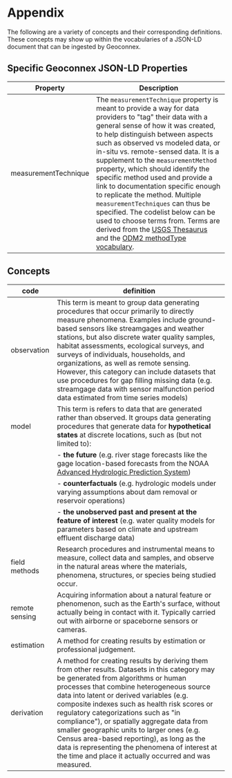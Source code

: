 # Appendix

The following are a variety of concepts and their corresponding definitions. These concepts may show up within the vocabularies of a JSON-LD document that can be ingested by Geoconnex.

## Specific Geoconnex JSON-LD Properties

| Property                | Description                                                                                                                                                                                                                                                                                                                                                                                                                                                                                                                                                                                                                                                                                                                                                                       |
|------------------------|-----------------------------------------------------------------------------------------------------------------------------------------------------------------------------------------------------------------------------------------------------------------------------------------------------------------------------------------------------------------------------------------------------------------------------------------------------------------------------------------------------------------------------------------------------------------------------------------------------------------------------------------------------------------------------------------------------------------------------------------------------------------------------------|
| measurementTechnique    | The `measurementTechnique` property is meant to provide a way for data providers to "tag" their data with a general sense of how it was created, to help distinguish between aspects such as observed vs modeled data, or in-situ vs. remote-sensed data. It is a supplement to the `measurementMethod` property, which should identify the specific method used and provide a link to documentation specific enough to replicate the method. Multiple `measurementTechniques` can thus be specified. The codelist below can be used to choose terms from. Terms are derived from the [USGS Thesaurus](https://apps.usgs.gov/thesaurus/term-simple.php?thcode=2&code=734) and the [ODM2 methodType vocabulary](http://vocabulary.odm2.org/methodtype/). |

## Concepts

| code           | definition                                                                                                                                                                                                                                                                                                                                                                                                                                                                                                                                                                  |
| -------------- | --------------------------------------------------------------------------------------------------------------------------------------------------------------------------------------------------------------------------------------------------------------------------------------------------------------------------------------------------------------------------------------------------------------------------------------------------------------------------------------------------------------------------------------------------------------------------- |
| observation    | This term is meant to group data generating procedures that occur primarily to directly measure phenomena. Examples include ground-based sensors like streamgages and weather stations, but also discrete water quality samples, habitat assessments, ecological surveys, and surveys of individuals, households, and organizations, as well as remote sensing. However, this category can include datasets that use procedures for gap filling missing data (e.g. streamgage data with sensor malfunction period data estimated from time series models)                   |
| model          | This term is refers to data that are generated rather than observed. It groups data generating procedures that generate data for **hypothetical states** at discrete locations, such as (but not limited to):                                                                                                                                                                                                                                                                                                                                                               |
|                | - **the future** (e.g. river stage forecasts like the gage location-based forecasts from the NOAA [Advanced Hydrologic Prediction System](https://water.weather.gov/ahps/forecasts.php))                                                                                                                                                                                                                                                                                                                                                                                    |
|                | - **counterfactuals** (e.g. hydrologic models under varying assumptions about dam removal or reservoir operations)                                                                                                                                                                                                                                                                                                                                                                                                                                                          |
|                | - **the unobserved past and present at the feature of interest** (e.g. water quality models for parameters based on climate and upstream effluent discharge data)                                                                                                                                                                                                                                                                                                                                                                                                           |
| field methods  | Research procedures and instrumental means to measure, collect data and samples, and observe in the natural areas where the materials, phenomena, structures, or species being studied occur.                                                                                                                                                                                                                                                                                                                                                                               |
| remote sensing | Acquiring information about a natural feature or phenomenon, such as the Earth's surface, without actually being in contact with it. Typically carried out with airborne or spaceborne sensors or cameras.                                                                                                                                                                                                                                                                                                                                                                  |
| estimation     | A method for creating results by estimation or professional judgement.                                                                                                                                                                                                                                                                                                                                                                                                                                                                                                      |
| derivation     | A method for creating results by deriving them from other results. Datasets in this category may be generated from algorithms or human processes that combine heterogeneous source data into latent or derived variables (e.g. composite indexes such as health risk scores or regulatory categorizations such as "in compliance"), or spatially aggregate data from smaller geographic units to larger ones (e.g. Census area-based reporting), as long as the data is representing the phenomena of interest at the time and place it actually occurred and was measured. |
